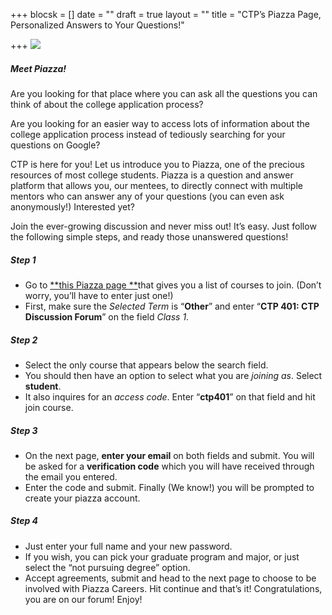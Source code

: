 +++
blocsk = []
date = ""
draft = true
layout = ""
title = "CTP’s Piazza Page, Personalized Answers to Your Questions!"

+++
![](https://ctp-ethiopia-prod.s3.amazonaws.com/static/c1a16455878527a25d9c0619f8cb87d6%20b09dd862bde0424da28cbc09781cf57e%209b4cf382d8a5e11fa2e00712efca852b%2046db7b7adca681c42f97dc84fc5cb14a%20e611d36c36d787e48ecb747c7ce62f55%20bdc1d32351941455f38961b65b4da8a06f1e8de7bc4feff591734fefad83a49ce9acf2993935740bf9f1724120b884196e15c001bba5b0fe59b2356ff15256f1bb91d4e7eca27a5ef2e1ad68ef58a1c1/v3/2020/10/07073531/piazza-icon.png)

##### Meet Piazza!

Are you looking for that place where you can ask all the questions you can think of about the college application process?

Are you looking for an easier way to access lots of information about the college application process instead of tediously searching for your questions on Google?

CTP is here for you! Let us introduce you to Piazza, one of the precious resources of most college students. Piazza is a question and answer platform that allows you, our mentees, to directly connect with multiple mentors who can answer any of your questions (you can even ask anonymously!) Interested yet?

​Join the ever-growing discussion and never miss out! It’s easy. Just follow the following simple steps, and ready those unanswered questions!

##### Step 1

* Go to [**this Piazza page **](https://piazza.com/counseling_and_test_preparation_ctp "Piazza Link")that gives you a list of courses to join. (Don’t worry, you’ll have to enter just one!)
* First, make sure the _Selected Term_ is “**Other**” and enter “**CTP 401: CTP Discussion Forum**” on the field _Class 1_.

##### Step 2

* Select the only course that appears below the search field.
* You should then have an option to select what you are _joining as_. Select **student**.
* It also inquires for an _access code_. Enter “**ctp401**” on that field and hit join course.

##### Step 3

* On the next page, **enter your email** on both fields and submit. You will be asked for a **verification code** which you will have received through the email you entered.
* Enter the code and submit. Finally (We know!) you will be prompted to create your piazza account.

##### Step 4

* Just enter your full name and your new password.
* If you wish, you can pick your graduate program and major, or just select the “not pursuing degree” option.
* Accept agreements, submit and head to the next page to choose to be involved with Piazza Careers. Hit continue and that’s it! Congratulations, you are on our forum! Enjoy!